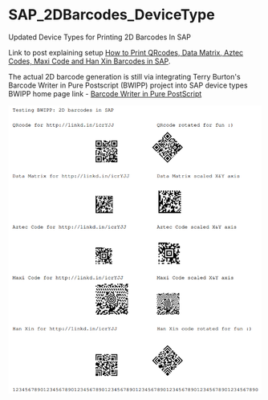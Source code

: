 # SAP_2DBarcodes_DeviceType

Updated Device Types for Printing 2D Barcodes In SAP

Link to post explaining setup [How to Print QRcodes, Data Matrix, Aztec Codes, Maxi Code and Han Xin Barcodes in SAP](https://www.rjruss.info/2020/04/how-to-print-qrcodes-data-matrix-aztec.html).

The actual 2D barcode generation is still via integrating Terry Burton's Barcode Writer in Pure Postscript (BWIPP) project into SAP device types
BWIPP home page link - [Barcode Writer in Pure PostScript](https://bwipp.terryburton.co.uk/)

![Screenshot from example program - PDF output](https://github.com/rjruss/SAP_2DBarcodes_DeviceType/blob/main/2dBarcodePDFimage.png)




